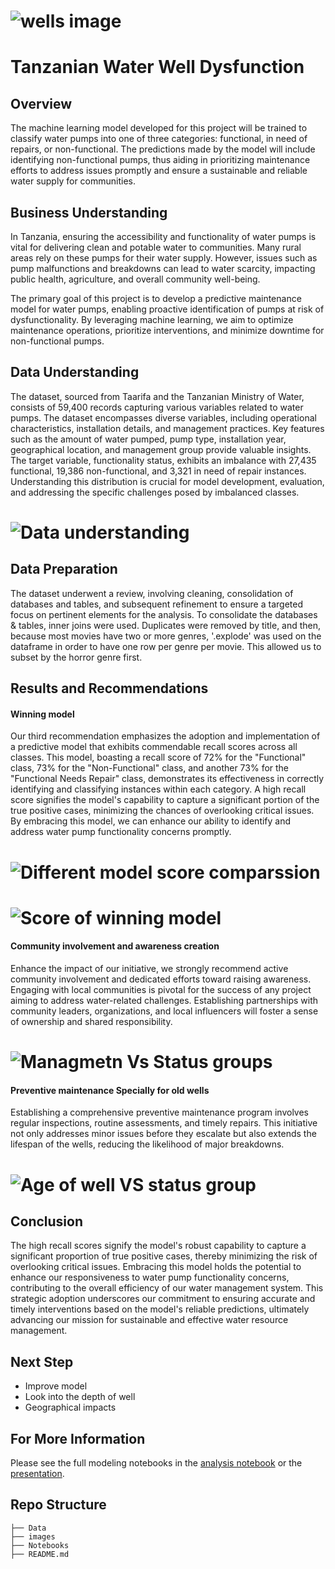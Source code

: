 # ![wells image](https://github.com/RigatN/Tanzanian-Water-Well-Dysfunction/blob/main/Images/well2.PNG)

# Tanzanian Water Well Dysfunction

## Overview

The machine learning model developed for this project will be trained to classify water pumps into one of three categories: functional, in need of repairs, or non-functional. The predictions made by the model will include identifying non-functional pumps, thus aiding in prioritizing maintenance efforts to address issues promptly and ensure a sustainable and reliable water supply for communities.

## Business Understanding

In Tanzania, ensuring the accessibility and functionality of water pumps is vital for delivering clean and potable water to communities. Many rural areas rely on these pumps for their water supply. However, issues such as pump malfunctions and breakdowns can lead to water scarcity, impacting public health, agriculture, and overall community well-being.

The primary goal of this project is to develop a predictive maintenance model for water pumps, enabling proactive identification of pumps at risk of dysfunctionality. By leveraging machine learning, we aim to optimize maintenance operations, prioritize interventions, and minimize downtime for non-functional pumps.

## Data Understanding

The dataset, sourced from Taarifa and the Tanzanian Ministry of Water, consists of 59,400 records capturing various variables related to water pumps. The dataset encompasses diverse variables, including operational characteristics, installation details, and management practices. Key features such as the amount of water pumped, pump type, installation year, geographical location, and management group provide valuable insights. The target variable, functionality status, exhibits an imbalance with 27,435 functional, 19,386 non-functional, and 3,321 in need of repair instances. Understanding this distribution is crucial for model development, evaluation, and addressing the specific challenges posed by imbalanced classes.

# ![Data understanding](https://github.com/RigatN/Tanzanian-Water-Well-Dysfunction/blob/main/Images/well_tab.PNG)



## Data Preparation

The dataset underwent a review, involving cleaning, consolidation of databases and tables, and subsequent refinement to ensure a targeted focus on pertinent elements for the analysis. To consolidate the databases & tables, inner joins were used. Duplicates were removed by title, and then, because most movies have two or more genres, '.explode' was used on the dataframe in order to have one row per genre per movie. This allowed us to subset by the horror genre first.


## Results and Recommendations

#### Winning model
Our third recommendation emphasizes the adoption and implementation of a predictive model that exhibits commendable recall scores across all classes. This model, boasting a recall score of 72% for the "Functional" class, 73% for the "Non-Functional" class, and another 73% for the "Functional Needs Repair" class, demonstrates its effectiveness in correctly identifying and classifying instances within each category. A high recall score signifies the model's capability to capture a significant portion of the true positive cases, minimizing the chances of overlooking critical issues. By embracing this model, we can enhance our ability to identify and address water pump functionality concerns promptly.

# ![Different model score comparssion](https://github.com/RigatN/Tanzanian-Water-Well-Dysfunction/blob/main/Images/model_dis.PNG)

# ![Score of winning model](https://github.com/RigatN/Tanzanian-Water-Well-Dysfunction/blob/main/Images/score11.PNG)


#### Community involvement and awareness creation  

Enhance the impact of our initiative, we strongly recommend active community involvement and dedicated efforts toward raising awareness. Engaging with local communities is pivotal for the success of any project aiming to address water-related challenges. Establishing partnerships with community leaders, organizations, and local influencers will foster a sense of ownership and shared responsibility.
# ![Managmetn Vs Status groups](https://github.com/RigatN/Tanzanian-Water-Well-Dysfunction/blob/main/Images/schem.PNG)


#### Preventive maintenance Specially for old wells 

Establishing a comprehensive preventive maintenance program involves regular inspections, routine assessments, and timely repairs. This initiative not only addresses minor issues before they escalate but also extends the lifespan of the wells, reducing the likelihood of major breakdowns.

# ![Age of well VS status group](https://github.com/RigatN/Tanzanian-Water-Well-Dysfunction/blob/main/Images/age.PNG)

## Conclusion 

The high recall scores signify the model's robust capability to capture a significant proportion of true positive cases, thereby minimizing the risk of overlooking critical issues. Embracing this model holds the potential to enhance our responsiveness to water pump functionality concerns, contributing to the overall efficiency of our water management system. This strategic adoption underscores our commitment to ensuring accurate and timely interventions based on the model's reliable predictions, ultimately advancing our mission for sustainable and effective water resource management.

## Next Step

- Improve model
- Look into the depth of well
- Geographical impacts


## For More Information

Please see the full modeling notebooks in the [analysis notebook]() or the [presentation]().

## Repo Structure

```
├── Data
├── images
├── Notebooks
├── README.md
```
